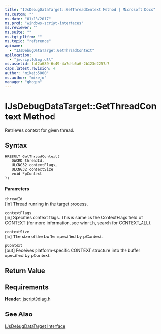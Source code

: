 ```yaml
---
title: "IJsDebugDataTarget::GetThreadContext Method | Microsoft Docs"
ms.custom: ""
ms.date: "01/18/2017"
ms.prod: "windows-script-interfaces"
ms.reviewer: ""
ms.suite: ""
ms.tgt_pltfrm: ""
ms.topic: "reference"
apiname: 
  - "IJsDebugDataTarget.GetThreadContext"
apilocation: 
  - "jscript9diag.dll"
ms.assetid: faf2a689-6c49-4a7d-b5a6-2b323e2257a7
caps.latest.revision: 4
author: "mikejo5000"
ms.author: "mikejo"
manager: "ghogen"
---
```

# IJsDebugDataTarget::GetThreadContext Method
Retrieves context for given thread.  
  
## Syntax  
  
```  
HRESULT GetThreadContext(  
   DWORD threadId,  
   ULONG32 contextFlags,  
   ULONG32 contextSize,  
   void *pContext  
);  
```  
  
#### Parameters  
 `threadId`  
 [in] Thread running in the target process.  
  
 `contextFlags`  
 [in] Specifies context flags. This is same as the ContextFlags field of CONTEXT (for more information, see winnt.h, search for CONTEXT_ALL).  
  
 `contextSize`  
 [in] The size of the buffer specified by pContext.  
  
 `pContext`  
 [out] Receives platform-specific CONTEXT structure into the buffer specified by pContext.  
  
## Return Value  
  
## Requirements  
 **Header:** jscript9diag.h  
  
## See Also  
 [IJsDebugDataTarget Interface](../../winscript/reference/ijsdebugdatatarget-interface.md)